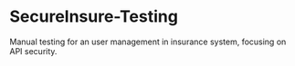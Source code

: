 # SecureInsure-Testing
Manual testing for an user management in insurance system, focusing on API security.
